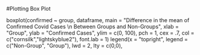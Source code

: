 #Plotting Box Plot

boxplot(confirmed ~ group, dataframe,
        main = "Difference in the mean of Confirmed Covid Cases \n Between Groups and Non-Groups",
        xlab = "Group",
        ylab = "Confirmed Cases",
        ylim = c(0, 100),
        pch = 1, cex = .7,
        col = c("cornsilk","lightskyblue2"),
        font.lab = 1)
legend(x = "topright",
       legend = c("Non-Group", "Group"),
       lwd = 2, lty = c(0,0),
